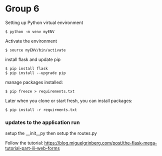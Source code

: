 # Group 6

Setting up Python virtual environment

```
$ python -m venv myENV
```
Activate the environment 

```
$ source myENV/bin/activate
```

install flask and update pip

```
$ pip install flask
$ pip install --upgrade pip
```

manage packages installed:

```
$ pip freeze > requirements.txt
```

Later when you clone or start fresh, you can install packages:

```
$ pip install -r requirments.txt
```

### updates to the application run 

setup the __init__py
then setup the routes.py

Follow the tutorial:
https://blog.miguelgrinberg.com/post/the-flask-mega-tutorial-part-iii-web-forms

